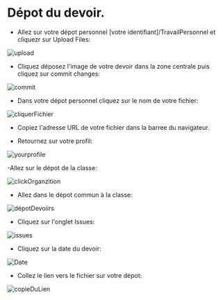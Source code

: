 # Dépot du devoir.

- Allez sur votre dépot personnel [votre identifiant]/TravailPersonnel et cliquezr sur Upload Files:

![upload](https://raw.githubusercontent.com/EdisonLorgues1SD1617/Devoirs/master/Donn%C3%A9es/Tuto%20Devoirs/Images/uploadfile.png)

- Cliquez déposez l'image de votre devoir dans la zone centrale puis cliquez sur commit changes:

![commit](https://raw.githubusercontent.com/EdisonLorgues1SD1617/Devoirs/master/Donn%C3%A9es/Tuto%20Devoirs/Images/commitchange.png)

- Dans votre dépot personnel cliquez sur le nom de votre fichier:

![cliquerFichier](https://raw.githubusercontent.com/EdisonLorgues1SD1617/Devoirs/master/Donn%C3%A9es/Tuto%20Devoirs/Images/clicnomfichier.png)

- Copiez l'adresse URL de votre fichier dans la barree du navigateur.

- Retournez sur votre profil:

![yourprofile](https://raw.githubusercontent.com/EdisonLorgues1SD1617/Devoirs/master/Donn%C3%A9es/Tuto%20Devoirs/Images/yourprofile.png)

-Allez sur le dépot de la classe:

![clickOrganzition](https://github.com/EdisonLorgues1SD1617/Devoirs/blob/master/Donn%C3%A9es/Tuto%20Devoirs/Images/clicorganizations.png)

- Allez dans le dépot commun à la classe:

![dépotDevoiirs](https://raw.githubusercontent.com/EdisonLorgues1SD1617/Devoirs/master/Donn%C3%A9es/Tuto%20Devoirs/Images/depotDevoirs.png)

- Cliquez sur l'onglet Issues:

![issues](https://raw.githubusercontent.com/EdisonLorgues1SD1617/Devoirs/master/Donn%C3%A9es/Tuto%20Devoirs/Images/issues.png)

- Cliquez sur la date du devoir:

![Date](https://raw.githubusercontent.com/EdisonLorgues1SD1617/Devoirs/master/Donn%C3%A9es/Tuto%20Devoirs/Images/jeudi15.png)

- Collez le lien vers le fichier sur votre dépot:

![copieDuLien](https://raw.githubusercontent.com/EdisonLorgues1SD1617/Devoirs/master/Donn%C3%A9es/Tuto%20Devoirs/Images/copiedulien.png)
